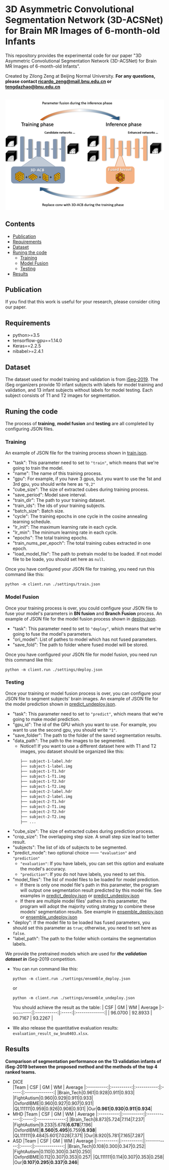# 3D Asymmetric Convolutional Segmentation Network (3D-ACSNet) for Brain MR Images of 6-month-old Infants

This repository provides the experimental code for our paper "3D Asymmetric Convolutional Segmentation Network (3D-ACSNet) for Brain MR Images of 6-month-old Infants".

Created by Zilong Zeng at Beijing Normal University. **For any questions, please contact ricardo_zeng@mail.bnu.edu.cn or tengdazhao@bnu.edu.cn**

<br>
<!-- ![framework]("/images/framework.png"):
 -->
<img src="https://github.com/RicardoZiTseng/3D-ACSNet/blob/main/images/framework.png"/>
<br>

## Contents
  - [Publication](#publication)
  - [Requirements](#requirements)
  - [Dataset](#dataset)
  - [Runing the code](#runing-the-code)
    - [Training](#training)
    - [Model Fusion](#model-fusion)
    - [Testing](#testing)
  - [Results](#results)

## Publication
If you find that this work is useful for your research, please consider citing our paper.

## Requirements
- python>=3.5
- tensorflow-gpu==1.14.0
- Keras==2.2.5
- nibabel>=2.4.1

## Dataset
The dataset used for model training and validation is from [iSeg-2019](http://iseg2019.web.unc.edu/). The iSeg organizers provide 10 infant subjects with labels for model training and validation, and 13 infant subjects without labels for model testing. Each subject consists of T1 and T2 images for segmentation.

## Runing the code
The process of **training**, **model fusion** and **testing** are all completed by configuring JSON files.

### Training
An example of JSON file for the training process shown in [train.json](/settings/train.json).
  - "task": This parameter need to set to `"train"`, which means that we're going to train the model.
  - "name": The name of this training process.
  - "gpu": For example, if you have 3 gpus, but you want to use the 1st and 3rd gpu, you should write here as `"0,2"`
  - "cube_size": The size of extracted cubes during training process.
  - "save_period": Model save interval.
  - "train_dir": The path to your training dataset.
  - "train_ids": The ids of your training subjects.
  - "batch_size": Batch size.
  - "cycle": The training epochs in one cycle in the cosine annealing learning schedule.
  - "lr_init": The maximum learning rate in each cycle.
  - "lr_min": The minimum learning rate in each cycle.
  - "epochs": The total training epochs.
  - "train_nums_per_epoch": The total training cubes extracted in one epoch.
  - "load_model_file": The path to pretrain model to be loaded. If not model file to be loade, you should set here as `null`.

Once you have configured your JSON file for training, you need run this command like this:
```
python -m client.run ./settings/train.json
```

### Model Fusion

Once your training process is over, you could configure your JSON file to fuse your model's parameters in **BN fusion** and **Branch Fusion** process. An example of JSON file for the model fusion process shown in [deploy.json](/settings/deploy.json).
  - "task": This parameter need to set to `"deploy"`, which means that we're going to fuse the model's parameters.
  - "ori_model": List of pathes to model which has not fused parameters.
  - "save_fold": The path to folder where fused model will be stored.

Once you have configured your JSON file for model fusion, you need run this command like this:
```
python -m client.run ./settings/deploy.json
```

### Testing
Once your training or model fusion process is over, you can configure your JSON file to segment subjects' brain images. An example of JSON file for the model prediction shown in [predict_undeploy.json](/settings/predict_undeploy.json).
  - "task": This parameter need to set to `"predict"`, which means that we're going to make model prediction.
  - "gpu_id": The id of the GPU which you want to use. For example, you want to use the second gpu, you should write `"1"`.
  - "save_folder": The path to the folder of the saved segmentation results.
  - "data_path": The path to the images to be segmented.
    - Notice!! If you want to use a different dataset here with T1 and T2 images, you dataset should be organized like this:
      ```
      ├── subject-1-label.hdr
      ├── subject-1-label.img
      ├── subject-1-T1.hdr
      ├── subject-1-T1.img
      ├── subject-1-T2.hdr
      ├── subject-1-T2.img
      ├── subject-2-label.hdr
      ├── subject-2-label.img
      ├── subject-2-T1.hdr
      ├── subject-2-T1.img
      ├── subject-2-T2.hdr
      ├── subject-2-T2.img
      ├── ...
      ```
  - "cube_size": The size of extracted cubes during prediction process.
  - "crop_size": The overlapping step size. A small step size lead to better result.
  - "subjects": The list of ids of subjects to be segmented.
  - "predict_mode": two optional choice —— `"evaluation"` and `"prediction"`
    - `"evaluation"`: If you have labels, you can set this option and evaluate the model's accuracy.
    - `"prediction"`: If you do not have labels, you need to set this.
  - "model_files": The list of model files to be loaded for model prediction.
    - If there is only one model file's path in this parameter, the program will output one segmentation result predicted by this model file. See examples in [predict_deploy.json](/settings/predict_deploy.json) or [predict_undeploy.json](/settings/predict_undeploy.json)
    - If there are multiple model files' pathes in this parameter, the program will adopt the majority voting strategy to combine these models' segmentation results. See example in [ensemble_deploy.json](/settings/ensemble_deploy.json) or [ensemble_undeploy.json](/settings/ensemble_undeploy.json)
  - "deploy": If the model file to be loaded has fused parameters, you should set this parameter as `true`; otherwise, you need to set here as `false`.
  - "label_path": The path to the folder which contains the segmentation labels.

  We provide the pretrained models which are used for ***the validation dataset in*** iSeg-2019 competition.
  - You can run command like this:
      ```
      python -m client.run ./settings/ensemble_deploy.json
      ```
      or
      ```
      python -m client.run ./settings/ensemble_undeploy.json
      ```
      You should achieve the result as the table:
      |  CSF       | GM          | WM    | Average 
      |:----------:|:-----------:|:-----:|:--------------:|
      | 96.0700 | 92.8933 | 90.7167 | 93.2267 |

  - We also release the quantitative evaluation results: `evaluation_result_sw_bnu0403.xlsx`.

## Results
**Comparison of segmentation performance on the 13 validation infants of iSeg-2019 between the proposed method and the methods of the top 4 ranked teams.**
- DICE    
  |Team   |  CSF       | GM          | WM    | Average 
  |:----------:|:----------:|:-----------:|:-----:|:--------------:|
  |Brain_Tech|0.961|0.928|0.911|0.933|
  |FightAutism|0.960|0.929|0.911|0.933|
  |OxfordIBME|0.960|0.927|0.907|0.931|
  |QL111111|0.959|0.926|0.908|0.931|
  |Our|**0.961**|**0.930**|**0.911**|**0.934**|
- MHD
  |Team   |  CSF       | GM          | WM    | Average 
  |:----------:|:----------:|:-----------:|:-----:|:--------------:|
  |Brain_Tech|8.873|5.724|7.114|7.237|
  |FightAutism|9.233|5.678|**6.678**|7.196|
  |OxfordIBME|**8.560**|**5.495**|6.759|**6.938**|
  |QL111111|9.484|5.601|7.028|7.371|
  |Our|8.920|5.781|7.165|7.287|
- ASD
  |Team   |  CSF       | GM          | WM    | Average 
  |:----------:|:----------:|:-----------:|:-----:|:--------------:|
  |Brain_Tech|0.108|0.300|0.347|0.252|
  |FightAutism|0.110|0.300|0.341|0.250|
  |OxfordIBME|0.112|0.307|0.353|0.257|
  |QL111111|0.114|0.307|0.353|0.258|
  |Our|**0.107**|**0.295**|**0.337**|**0.246**|


